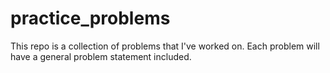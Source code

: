 # practice_problems
This repo is a collection of problems that I've worked on. Each problem will have a general problem statement included.
